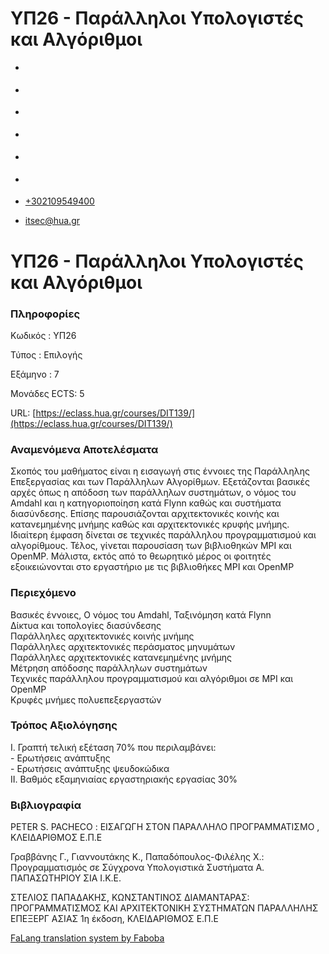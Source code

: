 ΥΠ26 - Παράλληλοι Υπολογιστές και Αλγόριθμοι
===============  

*   [](https://www.facebook.com/ditharokopio)
*   [](https://www.youtube.com/channel/UCEHkYirpXF1nSLxDCrfDZ4A)
*   [](https://www.linkedin.com/company/77699385)
*   [](https://www.instagram.com/dithua)

*   [](https://dit.hua.gr/index.php/el/studies/undergraduate-studies?view=article&id=1899:ep261-proegmena-themata-leitourgikon-systematon&catid=93:dit-undergraduate-courses-5)
*   [](https://dit.hua.gr/index.php/en/studies/undergraduate-studies?view=article&id=1899:ep261-advanced-topics-in-operating-systems&catid=93:dit-undergraduate-courses-5)

*   [+302109549400](tel:+302109549400)
*   [itsec@hua.gr](mailto:itsec@hua.gr)

ΥΠ26 - Παράλληλοι Υπολογιστές και Αλγόριθμοι
============================================

### Πληροφορίες

Κωδικός : ΥΠ26

Τύπος : Επιλογής

Εξάμηνο : 7

Μονάδες ECTS: 5

URL: [https://eclass.hua.gr/courses/DIT139/](https://eclass.hua.gr/courses/DIT139/)

### Αναμενόμενα Αποτελέσματα

Σκοπός του μαθήματος είναι η εισαγωγή στις έννοιες της Παράλληλης Επεξεργασίας και των Παράλληλων Αλγορίθμων. Εξετάζονται βασικές αρχές όπως η απόδοση των παράλληλων συστημάτων, ο νόμος του Amdahl και η κατηγοριοποίηση κατά Flynn καθώς και συστήματα διασύνδεσης. Επίσης παρουσιάζονται αρχιτεκτονικές κοινής και κατανεμημένης μνήμης καθώς και αρχιτεκτονικές κρυφής μνήμης. Ιδιαίτερη έμφαση δίνεται σε τεχνικές παράλληλου προγραμματισμού και αλγορίθμους. Τέλος, γίνεται παρουσίαση των βιβλιοθηκών MPI και OpenMP. Μάλιστα, εκτός από το θεωρητικό μέρος οι φοιτητές εξοικειώνονται στο εργαστήριο με τις βιβλιοθήκες MPI και OpenMP

### Περιεχόμενο

Βασικές έννοιες, Ο νόμος του Amdahl, Ταξινόμηση κατά Flynn  
Δίκτυα και τοπολογίες διασύνδεσης  
Παράλληλες αρχιτεκτονικές κοινής μνήμης  
Παράλληλες αρχιτεκτονικές περάσματος μηνυμάτων  
Παράλληλες αρχιτεκτονικές κατανεμημένης μνήμης  
Μέτρηση απόδοσης παράλληλων συστημάτων  
Τεχνικές παράλληλου προγραμματισμού και αλγόριθμοι σε MPI και OpenMP  
Κρυφές μνήμες πολυεπεξεργαστών

### Τρόπος Αξιολόγησης

Ι. Γραπτή τελική εξέταση 70% που περιλαμβάνει:  
\- Ερωτήσεις ανάπτυξης  
\- Ερωτήσεις ανάπτυξης ψευδοκώδικα  
ΙΙ. Βαθμός εξαμηνιαίας εργαστηριακής εργασίας 30%

### Βιβλιογραφία

PETER S. PACHECO : ΕΙΣΑΓΩΓΗ ΣΤΟΝ ΠΑΡΑΛΛΗΛΟ ΠΡΟΓΡΑΜΜΑΤΙΣΜΟ , ΚΛΕΙΔΑΡΙΘΜΟΣ Ε.Π.Ε  
  
Γραββάνης Γ., Γιαννουτάκης Κ., Παπαδόπουλος-Φιλέλης Χ.: Προγραμματισμός σε Σύγχρονα Υπολογιστικά Συστήματα Α. ΠΑΠΑΣΩΤΗΡΙΟΥ ΣΙΑ Ι.Κ.Ε.  
  
ΣΤΕΛΙΟΣ ΠΑΠΑΔΑΚΗΣ, ΚΩΝΣΤΑΝΤΙΝΟΣ ΔΙΑΜΑΝΤΑΡΑΣ: ΠΡΟΓΡΑΜΜΑΤΙΣΜΟΣ ΚΑΙ ΑΡΧΙΤΕΚΤΟΝΙΚΗ ΣΥΣΤΗΜΑΤΩΝ ΠΑΡΑΛΛΗΛΗΣ ΕΠΕΞΕΡΓ ΑΣΙΑΣ 1η έκδοση, ΚΛΕΙΔΑΡΙΘΜΟΣ Ε.Π.Ε

[FaLang translation system by Faboba](http://www.faboba.com/ "Faboba : Création de composantJoomla")

[](https://dit.hua.gr/index.php/el/studies/undergraduate-studies?view=article&id=1923:yp26-paralleloi-ypologistes-kai-algorithmoi&catid=95#)